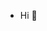 - Hi 👋

<!---
DurgaYaminiPalnati/DurgaYaminiPalnati is a ✨ special ✨ repository because its `README.md` (this file) appears on your GitHub profile.
You can click the Preview link to take a look at your changes.
--->
